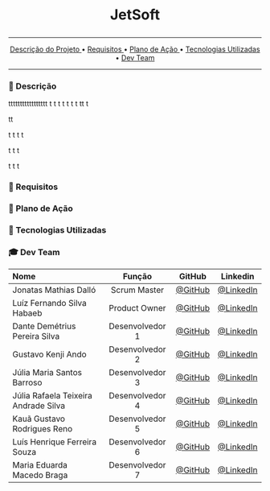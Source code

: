 # <p align="center"> JetSoft </center>

<hr>

<p align="center">
  <a href ="#💼 Descrição"> Descrição do Projeto </a>  • 
  <a href ="#📌 Requisitos"> Requisitos </a>  • 
  <a href ="#📆 Plano de Ação"> Plano de Ação </a>  • 
  <a href ="#🔧 Tecnologias Utilizadas"> Tecnologias Utilizadas </a>  • 
  <a href ="#🎓 Dev Team"> Dev Team </a> 
</p>
<hr>
 
### 💼 Descrição

ttttttttttttttttt
t
t
t
t
t
t
t
tt
t

tt

t
t
t
t

t
t
t

t
t
t

### 📌 Requisitos

### 📆 Plano de Ação

### 🔧 Tecnologias Utilizadas

### 🎓 Dev Team

|  Nome   |  Função |    GitHub    |    Linkedin   |
| :---         |     :---:      |     :---:     |          :---: |
| Jonatas Mathias Dalló | Scrum Master | [@GitHub](https://github.com/Jonatas-Dallo) | [@LinkedIn](https://www.linkedin.com/in/jonatas-dall%C3%B3-147638206/)  |
| Luíz Fernando Silva Habaeb | Product Owner | [@GitHub](https://github.com/luizhabaeb)  | [@LinkedIn](https://www.linkedin.com/in/luizhabaeb/)  |
| Dante Demétrius Pereira Silva  | Desenvolvedor 1 |  [@GitHub]() | [@LinkedIn](https://www.linkedin.com/in/dante-silva-0a2a09a8/) | 
| Gustavo Kenji Ando | Desenvolvedor 2 | [@GitHub](https://github.com/GustavoAndo) | [@LinkedIn](https://www.linkedin.com/in/gustavo-ando-054414209/) |
| Júlia Maria Santos Barroso | Desenvolvedor 3 | [@GitHub](https://github.com/jumajubs) | [@LinkedIn](https://www.linkedin.com/in/j%C3%BAlia-maria-santos-850739188/) | 
| Júlia Rafaela Teixeira Andrade Silva | Desenvolvedor 4 | [@GitHub](https://github.com/jufaela) | [@LinkedIn](https://www.linkedin.com/in/j%C3%BAlia-andrade-1195a121a) | 
| Kauã Gustavo Rodrigues Reno | Desenvolvedor 5 | [@GitHub](https://github.com/Kaua-Reno) | [@LinkedIn](https://www.linkedin.com/in/kau%C3%A3-gustavo-r-reno-6a3142205/) |
| Luís Henrique Ferreira Souza | Desenvolvedor 6 | [@GitHub]( https://github.com/Luisttine) | [@LinkedIn](https://www.linkedin.com/in/lu%C3%ADs-souza/) |
| Maria Eduarda Macedo Braga | Desenvolvedor 7 | [@GitHub](https://github.com/madu-braga) | [@LinkedIn](https://www.linkedin.com/in/maria-eduarda-macedo-braga-4663bb208/) |

